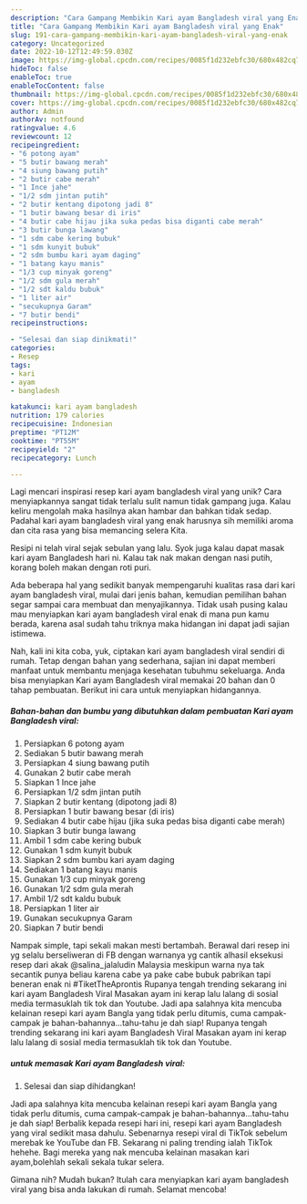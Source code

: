 ```yaml
---
description: "Cara Gampang Membikin Kari ayam Bangladesh viral yang Enak"
title: "Cara Gampang Membikin Kari ayam Bangladesh viral yang Enak"
slug: 191-cara-gampang-membikin-kari-ayam-bangladesh-viral-yang-enak
category: Uncategorized
date: 2022-10-12T12:49:59.030Z
image: https://img-global.cpcdn.com/recipes/0085f1d232ebfc30/680x482cq70/kari-ayam-bangladesh-viral-foto-resep-utama.jpg
hideToc: false
enableToc: true
enableTocContent: false
thumbnail: https://img-global.cpcdn.com/recipes/0085f1d232ebfc30/680x482cq70/kari-ayam-bangladesh-viral-foto-resep-utama.jpg
cover: https://img-global.cpcdn.com/recipes/0085f1d232ebfc30/680x482cq70/kari-ayam-bangladesh-viral-foto-resep-utama.jpg
author: Admin
authorAv: notfound
ratingvalue: 4.6
reviewcount: 12
recipeingredient:
- "6 potong ayam"
- "5 butir bawang merah"
- "4 siung bawang putih"
- "2 butir cabe merah"
- "1 Ince jahe"
- "1/2 sdm jintan putih"
- "2 butir kentang dipotong jadi 8"
- "1 butir bawang besar di iris"
- "4 butir cabe hijau jika suka pedas bisa diganti cabe merah"
- "3 butir bunga lawang"
- "1 sdm cabe kering bubuk"
- "1 sdm kunyit bubuk"
- "2 sdm bumbu kari ayam daging"
- "1 batang kayu manis"
- "1/3 cup minyak goreng"
- "1/2 sdm gula merah"
- "1/2 sdt kaldu bubuk"
- "1 liter air"
- "secukupnya Garam"
- "7 butir bendi"
recipeinstructions:

- "Selesai dan siap dinikmati!"
categories:
- Resep
tags:
- kari
- ayam
- bangladesh

katakunci: kari ayam bangladesh 
nutrition: 179 calories
recipecuisine: Indonesian
preptime: "PT12M"
cooktime: "PT55M"
recipeyield: "2"
recipecategory: Lunch

---
```





Lagi mencari inspirasi resep kari ayam bangladesh viral yang unik? Cara menyiapkannya sangat tidak terlalu sulit namun tidak gampang juga. Kalau keliru mengolah maka hasilnya akan hambar dan bahkan tidak sedap. Padahal kari ayam bangladesh viral yang enak harusnya sih memiliki aroma dan cita rasa yang bisa memancing selera Kita.





Resipi ni telah viral sejak sebulan yang lalu. Syok juga kalau dapat masak kari ayam Bangladesh hari ni. Kalau tak nak makan dengan nasi putih, korang boleh makan dengan roti puri.

Ada beberapa hal yang sedikit banyak mempengaruhi kualitas rasa dari kari ayam bangladesh viral, mulai dari jenis bahan, kemudian pemilihan bahan segar sampai cara membuat dan menyajikannya. Tidak usah pusing kalau mau menyiapkan kari ayam bangladesh viral enak di mana pun kamu berada, karena asal sudah tahu triknya maka hidangan ini dapat jadi sajian istimewa.






Nah, kali ini kita coba, yuk, ciptakan kari ayam bangladesh viral sendiri di rumah. Tetap dengan bahan yang sederhana, sajian ini dapat memberi manfaat untuk membantu menjaga kesehatan tubuhmu sekeluarga. Anda bisa menyiapkan Kari ayam Bangladesh viral memakai 20 bahan dan 0 tahap pembuatan. Berikut ini cara untuk menyiapkan hidangannya.

<!--inarticleads1-->

##### Bahan-bahan dan bumbu yang dibutuhkan dalam pembuatan Kari ayam Bangladesh viral:

1. Persiapkan 6 potong ayam
1. Sediakan 5 butir bawang merah
1. Persiapkan 4 siung bawang putih
1. Gunakan 2 butir cabe merah
1. Siapkan 1 Ince jahe
1. Persiapkan 1/2 sdm jintan putih
1. Siapkan 2 butir kentang (dipotong jadi 8)
1. Persiapkan 1 butir bawang besar (di iris)
1. Sediakan 4 butir cabe hijau (jika suka pedas bisa diganti cabe merah)
1. Siapkan 3 butir bunga lawang
1. Ambil 1 sdm cabe kering bubuk
1. Gunakan 1 sdm kunyit bubuk
1. Siapkan 2 sdm bumbu kari ayam daging
1. Sediakan 1 batang kayu manis
1. Gunakan 1/3 cup minyak goreng
1. Gunakan 1/2 sdm gula merah
1. Ambil 1/2 sdt kaldu bubuk
1. Persiapkan 1 liter air
1. Gunakan secukupnya Garam
1. Siapkan 7 butir bendi


Nampak simple, tapi sekali makan mesti bertambah. Berawal dari resep ini yg selalu berseliweran di FB dengan warnanya yg cantik alhasil eksekusi resep dari akak @salina_jalaludin Malaysia meskipun warna nya tak secantik punya beliau karena cabe ya pake cabe bubuk pabrikan tapi beneran enak ni #TiketTheAprontis Rupanya tengah trending sekarang ini kari ayam Bangladesh Viral Masakan ayam ini kerap lalu lalang di sosial media termasuklah tik tok dan Youtube. Jadi apa salahnya kita mencuba kelainan resepi kari ayam Bangla yang tidak perlu ditumis, cuma campak-campak je bahan-bahannya…tahu-tahu je dah siap! Rupanya tengah trending sekarang ini kari ayam Bangladesh Viral Masakan ayam ini kerap lalu lalang di sosial media termasuklah tik tok dan Youtube. 

<!--inarticleads2-->

#####  untuk memasak Kari ayam Bangladesh viral:


1. Selesai dan siap dihidangkan!

Jadi apa salahnya kita mencuba kelainan resepi kari ayam Bangla yang tidak perlu ditumis, cuma campak-campak je bahan-bahannya…tahu-tahu je dah siap! Berbalik kepada resepi hari ini, resepi kari ayam Bangladesh yang viral sedikit masa dahulu. Sebenarnya resepi viral di TikTok sebelum merebak ke YouTube dan FB. Sekarang ni paling trending ialah TikTok hehehe. Bagi mereka yang nak mencuba kelainan masakan kari ayam,bolehlah sekali sekala tukar selera. 

Gimana nih? Mudah bukan? Itulah cara menyiapkan kari ayam bangladesh viral yang bisa anda lakukan di rumah. Selamat mencoba!
